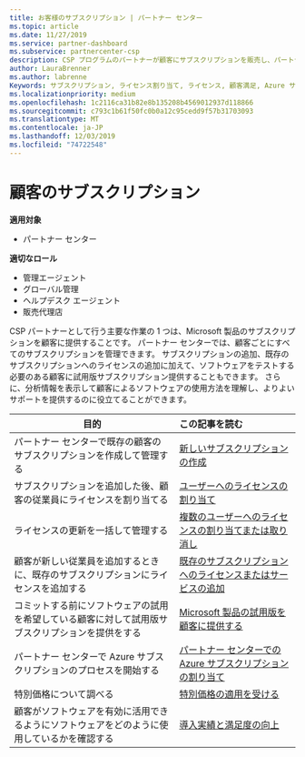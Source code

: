 ```yaml
---
title: お客様のサブスクリプション | パートナー センター
ms.topic: article
ms.date: 11/27/2019
ms.service: partner-dashboard
ms.subservice: partnercenter-csp
description: CSP プログラムのパートナーが顧客にサブスクリプションを販売し、パートナーセンターを通じてそれらを管理する方法について説明します。
author: LauraBrenner
ms.author: labrenne
Keywords: サブスクリプション, ライセンス割り当て, ライセンス, 顧客満足, Azure サブスクリプション
ms.localizationpriority: medium
ms.openlocfilehash: 1c2116ca31b82e8b135208b4569012937d118866
ms.sourcegitcommit: c793c1b61f50fc0b0a12c95cedd9f57b31703093
ms.translationtype: MT
ms.contentlocale: ja-JP
ms.lasthandoff: 12/03/2019
ms.locfileid: "74722548"
---
```

# <a name="customer-subscriptions"></a>顧客のサブスクリプション

**適用対象**

-  パートナー センター

**適切なロール**

- 管理エージェント
- グローバル管理
- ヘルプデスク エージェント
- 販売代理店

CSP パートナーとして行う主要な作業の 1 つは、Microsoft 製品のサブスクリプションを顧客に提供することです。 パートナー センターでは、顧客ごとにすべてのサブスクリプションを管理できます。 サブスクリプションの追加、既存のサブスクリプションへのライセンスの追加に加えて、ソフトウェアをテストする必要のある顧客に試用版サブスクリプション提供することもできます。 さらに、分析情報を表示して顧客によるソフトウェアの使用方法を理解し、よりよいサポートを提供するのに役立てることができます。

|**目的**   |**この記事を読む**   |
|----------------------|:----------------------|
|パートナー センターで既存の顧客のサブスクリプションを作成して管理する|[新しいサブスクリプションの作成](create-a-new-subscription.md)|
|サブスクリプションを追加した後、顧客の従業員にライセンスを割り当てる  |[ユーザーへのライセンスの割り当て](assign-licenses-to-users.md)|
|ライセンスの更新を一括して管理する   |[複数のユーザーへのライセンスの割り当てまたは取り消し](bulk-license-provisioning-for-multiple-users.md)|
|顧客が新しい従業員を追加するときに、既存のサブスクリプションにライセンスを追加する   |[既存のサブスクリプションへのライセンスまたはサービスの追加](add-licenses-or-services-to-an-existing-subscription.md)|
|コミットする前にソフトウェアの試用を希望している顧客に対して試用版サブスクリプションを提供をする    |[Microsoft 製品の試用版を顧客に提供する](offer-your-customers-trials-of-microsoft-products.md)|
|パートナー センターで Azure サブスクリプションのプロセスを開始する   |[パートナー センターでの Azure サブスクリプションの割り当て](assign-azure-subscriptions.md)|
|特別価格について調べる   |[特別価格の適用を受ける](get-special-pricing-for-offers.md)|
|顧客がソフトウェアを有効に活用できるようにソフトウェアをどのように使用しているかを確認する   | [導入実績と満足度の向上](increasing-adoption-and-satisfaction.md)   | 

































 

 



